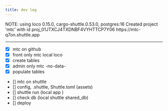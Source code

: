```yaml
---
title: dev log
---
```


<main>
NOTE: using loco 0.15.0,  cargo-shuttle.0.53.0,  postgres:16
Created project 'mtc' with id proj_01JTXCJ4TXDNBF4VYHTTCP7Y06
https://mtc-q7on.shuttle.app

---

- [x] mtc on github
- [x] front only mtc local loco  
- [x] create tables 
- [x] admin only mtc -no-data-   
- [x] populate tables
- [] mtc on shuttle
- [] config, .shuttle, Shuttle.toml (assets)
- [] shuttle run (local app )
- [] check db (local shuttle shared_db)
- [] deploy


</main>
